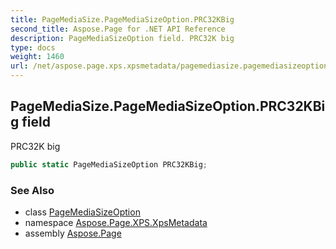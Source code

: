 ```yaml
---
title: PageMediaSize.PageMediaSizeOption.PRC32KBig
second_title: Aspose.Page for .NET API Reference
description: PageMediaSizeOption field. PRC32K big
type: docs
weight: 1460
url: /net/aspose.page.xps.xpsmetadata/pagemediasize.pagemediasizeoption/prc32kbig/
---
```

## PageMediaSize.PageMediaSizeOption.PRC32KBig field

PRC32K big

```csharp
public static PageMediaSizeOption PRC32KBig;
```

### See Also

* class [PageMediaSizeOption](../)
* namespace [Aspose.Page.XPS.XpsMetadata](../../pagemediasize.pagemediasizeoption/)
* assembly [Aspose.Page](../../../)


